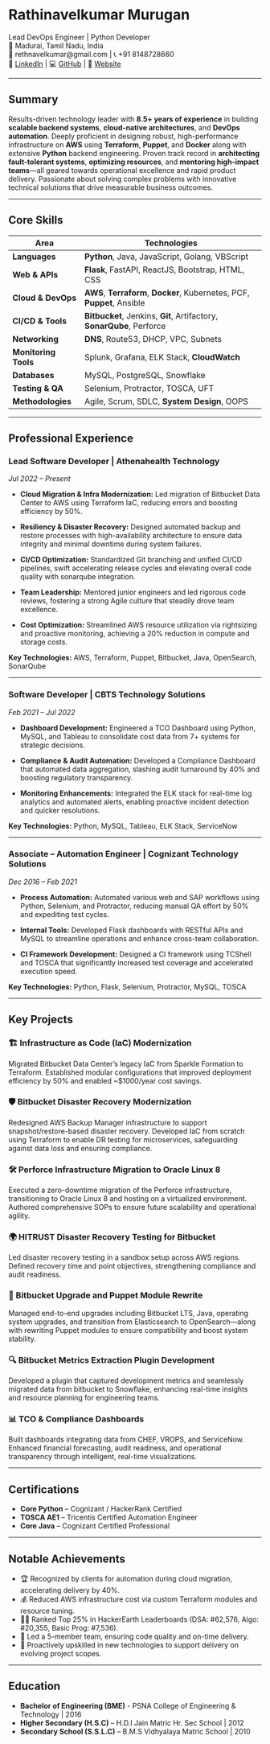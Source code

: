 # Rathinavelkumar Murugan

<div class="designation">Lead DevOps Engineer | Python Developer</div>

<div class="contact-info">
📍 Madurai, Tamil Nadu, India<br>
📧 rethnavelkumar@gmail.com | 📞 +91 8148728660<br>
&#x1F517; <a href="https://linkedin.com/in/rathinavelkumar-m-829619b7" target="_blank" rel="noopener noreferrer">LinkedIn</a> | &#x1F4BB; <a href="https://github.com/rathinavelkumar" target="_blank" rel="noopener noreferrer">GitHub</a> | &#x1F4F1; <a href="https://www.rathnaschools.com/" target="_blank" rel="noopener noreferrer">Website</a>
</div>

---

## Summary

Results-driven technology leader with **8.5+ years of experience** in building **scalable backend systems**, **cloud-native architectures**, and **DevOps automation**. Deeply proficient in designing robust, high-performance infrastructure on **AWS** using **Terraform**, **Puppet**, and **Docker** along with extensive **Python** backend engineering. Proven track record in **architecting fault-tolerant systems**, **optimizing resources**, and **mentoring high-impact teams**—all geared towards operational excellence and rapid product delivery. Passionate about solving complex problems with innovative technical solutions that drive measurable business outcomes.

---

## Core Skills

| **Area** | **Technologies** |
|---------|----------------|
| **Languages** | **Python**, Java, JavaScript, Golang, VBScript |
| **Web & APIs** | **Flask**, FastAPI, ReactJS, Bootstrap, HTML, CSS |
| **Cloud & DevOps** | **AWS**, **Terraform**, **Docker**, Kubernetes, PCF, **Puppet**, Ansible |
| **CI/CD & Tools** | **Bitbucket**, Jenkins, **Git**, Artifactory, **SonarQube**, Perforce |
| **Networking** | **DNS**, Route53, DHCP, VPC, Subnets |
| **Monitoring Tools** | Splunk, Grafana, ELK Stack, **CloudWatch** |
| **Databases** | MySQL, PostgreSQL, Snowflake |
| **Testing & QA** | Selenium, Protractor, TOSCA, UFT |
| **Methodologies** | Agile, Scrum, SDLC, **System Design**, OOPS |

---

## Professional Experience

### Lead Software Developer | Athenahealth Technology  
*Jul 2022 – Present*  

- **Cloud Migration & Infra Modernization:**  Led migration of Bitbucket Data Center to AWS using Terraform IaC, reducing errors and boosting efficiency by 50%.

- **Resiliency & Disaster Recovery:**  Designed automated backup and restore processes with high-availability architecture to ensure data integrity and minimal downtime during system failures.

- **CI/CD Optimization:** Standardized Git branching and unified CI/CD pipelines, swift accelerating release cycles and elevating overall code quality with sonarqube integration.

- **Team Leadership:**  Mentored junior engineers and led rigorous code reviews, fostering a strong Agile culture that steadily drove team excellence.

- **Cost Optimization:**  Streamlined AWS resource utilization via rightsizing and proactive monitoring, achieving a 20% reduction in compute and storage costs.

**Key Technologies:** AWS, Terraform, Puppet, Bitbucket, Java, OpenSearch, SonarQube

---

### Software Developer | CBTS Technology Solutions  
*Feb 2021 – Jul 2022*  

- **Dashboard Development:**  Engineered a TCO Dashboard using Python, MySQL, and Tableau to consolidate cost data from 7+ systems for strategic decisions.

- **Compliance & Audit Automation:**  Developed a Compliance Dashboard that automated data aggregation, slashing audit turnaround by 40% and boosting regulatory transparency.

- **Monitoring Enhancements:**  Integrated the ELK stack for real-time log analytics and automated alerts, enabling proactive incident detection and quicker resolutions.

**Key Technologies:** Python, MySQL, Tableau, ELK Stack, ServiceNow

---

### Associate – Automation Engineer | Cognizant Technology Solutions  
*Dec 2016 – Feb 2021*  

- **Process Automation:**  Automated various web and SAP workflows using Python, Selenium, and Protractor, reducing manual QA effort by 50% and expediting test cycles.

- **Internal Tools:**  Developed Flask dashboards with RESTful APIs and MySQL to streamline operations and enhance cross-team collaboration.

- **CI Framework Development:**  Designed a CI framework using TCShell and TOSCA that significantly increased test coverage and accelerated execution speed.

**Key Technologies:** Python, Flask, Selenium, Protractor, MySQL, TOSCA

---

## Key Projects

### 🏗️ Infrastructure as Code (IaC) Modernization  
Migrated Bitbucket Data Center’s legacy IaC from Sparkle Formation to Terraform. Established modular configurations that improved deployment efficiency by 50% and enabled ~$1000/year cost savings.

### 🛡️ Bitbucket Disaster Recovery Modernization  
Redesigned AWS Backup Manager infrastructure to support snapshot/restore-based disaster recovery. Developed IaC from scratch using Terraform to enable DR testing for microservices, safeguarding against data loss and ensuring compliance.

### 🛠️ Perforce Infrastructure Migration to Oracle Linux 8  
Executed a zero-downtime migration of the Perforce infrastructure, transitioning to Oracle Linux 8 and hosting on a virtualized environment. Authored comprehensive SOPs to ensure future scalability and operational agility.

### 🌍 HITRUST Disaster Recovery Testing for Bitbucket  
Led disaster recovery testing in a sandbox setup across AWS regions. Defined recovery time and point objectives, strengthening compliance and audit readiness.

### 🚀 Bitbucket Upgrade and Puppet Module Rewrite  
Managed end-to-end upgrades including Bitbucket LTS, Java, operating system upgrades, and transition from Elasticsearch to OpenSearch—along with rewriting Puppet modules to ensure compatibility and boost system stability.  

### 🔍 Bitbucket Metrics Extraction Plugin Development  
Developed a plugin that captured development metrics and seamlessly migrated data from bitbucket to Snowflake, enhancing real-time insights and resource planning for engineering teams.  

### 📊 TCO & Compliance Dashboards  
Built dashboards integrating data from CHEF, VROPS, and ServiceNow. Enhanced financial forecasting, audit readiness, and operational transparency through intelligent, real-time visualizations.  

---

## Certifications

- **Core Python** – Cognizant / HackerRank Certified  
- **TOSCA AE1** – Tricentis Certified Automation Engineer  
- **Core Java** – Cognizant Certified Professional  

---

## Notable Achievements

- 🏆 Recognized by clients for automation during cloud migration, accelerating delivery by 40%.  
- 💰 Reduced AWS infrastructure cost via custom Terraform modules and resource tuning.  
- 👨‍💻 Ranked Top 25% in HackerEarth Leaderboards (DSA: #62,576, Algo: #20,355, Basic Prog: #7,536).  
- 👥 Led a 5-member team, ensuring code quality and on-time delivery.  
- 🔄 Proactively upskilled in new technologies to support delivery on evolving project scopes.

---

## Education

- **Bachelor of Engineering (BME)**  - PSNA College of Engineering & Technology | 2016       
- **Higher Secondary (H.S.C)** – H.D.I Jain Matric Hr. Sec School | 2012
- **Secondary School (S.S.L.C)** – B.M.S Vidhyalaya Matric School | 2010
